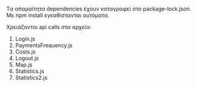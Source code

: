  Tα απαραίτητα dependencies έχουν καταγραφεί στο package-lock.json.
 Με npm install εγκαθίστανται αυτόματα.

Χρειάζονται api calls στα αρχεία:
1. Login.js
2. PaymentsFrequency.js
3. Costs.js
4. Logout.js
5. Map.js
6. Statistics.js
7. Statistics2.js
